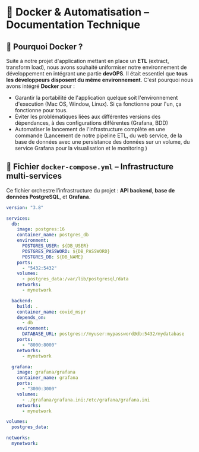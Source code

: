 # 🐳 Docker & Automatisation – Documentation Technique

## 🔰 Pourquoi Docker ?

Suite à notre projet d'application mettant en place un **ETL** (extract, transform load), nous avons souhaité uniformiser notre environnement de développement en intégrant une partie **devOPS**. Il était essentiel que **tous les développeurs disposent du même environnement**. C'est pourquoi nous avons intégré **Docker** pour :

- Garantir la portabilité de l'application quelque soit l'environnement d'execution (Mac OS, Window, Linux). Si ça fonctionne pour l'un, ça fonctionne pour tous.
- Éviter les problématiques liées aux différentes versions des dépendances, à des configurations différentes (Grafana, BDD)
- Automatiser le lancement de l'infrastructure complète en une commande (Lancement de notre pipeline ETL, du web service, de la base de données avec une persistance des données sur un volume, du service Grafana pour la visualisation et le monitoring )

## 🧱 Fichier `docker-compose.yml` – Infrastructure multi-services

Ce fichier orchestre l’infrastructure du projet : **API backend**, **base de données PostgreSQL**, et **Grafana**.

```yaml
version: "3.8"

services:
  db:
    image: postgres:16
    container_name: postgres_db
    environment:
      POSTGRES_USER: ${DB_USER}
      POSTGRES_PASSWORD: ${DB_PASSWORD}
      POSTGRES_DB: ${DB_NAME}
    ports:
      - "5432:5432"
    volumes:
      - postgres_data:/var/lib/postgresql/data
    networks:
      - mynetwork

  backend:
    build: .
    container_name: covid_mspr
    depends_on:
      - db
    environment:
      DATABASE_URL: postgres://myuser:mypassword@db:5432/mydatabase
    ports:
      - "8000:8000"
    networks:
      - mynetwork

  grafana:
    image: grafana/grafana
    container_name: grafana
    ports:
      - "3000:3000"
    volumes:
      - ./grafana/grafana.ini:/etc/grafana/grafana.ini
    networks:
      - mynetwork

volumes:
  postgres_data:

networks:
  mynetwork:
```
